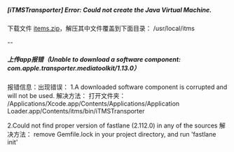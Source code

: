 

##### [iTMSTransporter] Error: Could not create the Java Virtual Machine.
下载文件 [items.zip](https://pan.baidu.com/s/1Op59V3aw8hLdjBPdbM6EGA)，解压其中文件覆盖到下面目录：
/usr/local/itms

--
##### 上传app报错（Unable to download a software component: com.apple.transporter.mediatoolkit/1.13.0）

报错信息：出现错误：
1.A downloaded software component is corrupted and will not be used.
解决方法：
打开文件夹：
/Applications/Xcode.app/Contents/Applications/Application Loader.app/Contents/itms/bin/iTMSTransporter

2.Could not find proper version of fastlane (2.112.0) in any of the sources
解决方法：
remove Gemfile.lock in your project directory, and run 'fastlane init'

